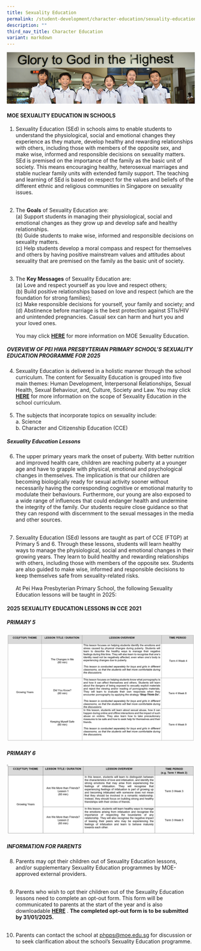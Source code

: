 ```yaml
---
title: Sexuality Education
permalink: /student-development/character-education/sexuality-education/
description: ""
third_nav_title: Character Education
variant: markdown
---
```

![](/images/Website%20Banners%20Subpage/948x260%20masterhead%20-%20student%20development2.jpg)



#### **MOE SEXUALITY EDUCATION IN SCHOOLS**

1.	Sexuality Education (SEd) in schools aims to enable students to understand the physiological, social and emotional changes they experience as they mature, develop healthy and rewarding relationships with others, including those with members of the opposite sex, and make wise, informed and responsible decisions on sexuality matters. SEd is premised on the importance of the family as the basic unit of society. This means encouraging healthy, heterosexual marriages and stable nuclear family units with extended family support. The teaching and learning of SEd is based on respect for the values and beliefs of the different ethnic and religious communities in Singapore on sexuality issues.<br><br>

2.	The **Goals** of Sexuality Education are:<br>
(a)	Support students in managing their physiological, social and emotional changes as they grow up and develop safe and healthy relationships.<br> 
(b)	Guide students to make wise, informed and responsible decisions on sexuality matters.<br> 
(c)	Help students develop a moral compass and respect for themselves and others by having positive mainstream values and attitudes about sexuality that are premised on the family as the basic unit of society.<br> <br>

3.	The **Key Messages** of Sexuality Education are:<br>
(a)	Love and respect yourself as you love and respect others;<br>
(b)	Build positive relationships based on love and respect (which are the foundation for strong families);<br>
(c)	Make responsible decisions for yourself, your family and society; and<br>
(d)	Abstinence before marriage is the best protection against STIs/HIV and unintended pregnancies. Casual sex can harm and hurt you and your loved ones.<br><br>
You may click [**HERE**](https://go.gov.sg/moe-sexuality-education)  for more information on MOE Sexuality Education. 
 


##### **OVERVIEW OF PEI HWA PRESBYTERIAN PRIMARY SCHOOL’S SEXUALITY EDUCATION PROGRAMME FOR 2025**

4.	Sexuality Education is delivered in a holistic manner through the school curriculum. The content for Sexuality Education is grouped into five main themes: Human Development, Interpersonal Relationships, Sexual Health, Sexual Behaviour, and, Culture, Society and Law. You may click  [**HERE**](https://go.gov.sg/moe-sexuality-education-scope) for more information on the scope of Sexuality Education in the school curriculum.<br><br>
5.	The subjects that incorporate topics on sexuality include:<br>
a.	Science <br>
b.	Character and Citizenship Education (CCE)


##### Sexuality Education Lessons 
6.	The upper primary years mark the onset of puberty. With better nutrition and improved health care, children are reaching puberty at a younger age and have to grapple with physical, emotional and psychological changes in themselves. The implication is that our children are becoming biologically ready for sexual activity sooner without necessarily having the corresponding cognitive or emotional maturity to modulate their behaviours. Furthermore, our young are also exposed to a wide range of influences that could endanger health and undermine the integrity of the family. Our students require close guidance so that they can respond with discernment to the sexual messages in the media and other sources. <br><br>

7.  Sexuality Education (SEd) lessons are taught as part of CCE (FTGP) at Primary 5 and 6. Through these lessons, students will learn healthy ways to manage the physiological, social and emotional changes in their growing years. They learn to build healthy and rewarding relationships with others, including those with members of the opposite sex. Students are also guided to make wise, informed and responsible decisions to keep themselves safe from sexuality-related risks.<br><br>
At Pei Hwa Presbyterian Primary School, the following Sexuality Education lessons will be taught in 2025:


#### **2025 SEXUALITY EDUCATION LESSONS IN CCE 2021** 

##### **PRIMARY 5**
![](/images/Info%20Tables/Sex_Ed_P5_2025_Table.jpg)

##### **PRIMARY 6**
![](/images/Info%20Tables/sex_education_2024_p6_table.JPG)




##### **INFORMATION FOR PARENTS**

8.	Parents may opt their children out of Sexuality Education lessons, and/or supplementary Sexuality Education programmes by MOE-approved external providers. <br><br>

9.	Parents who wish to opt their children out of the Sexuality Education lessons need to complete an opt-out form. This form will be communicated  to parents at the start of the year and is also downloadable [**HERE**](/files/CCE/2025_SEd_Letter_to_Parents_and_Opt_Out_Form_School_Website.pdf) . **The completed opt-out form is to be submitted by 31/01/2025.**<br><br>

10.	Parents can contact the school at [phpps@moe.edu.sg](phpps@moe.edu.sg) for discussion or to seek clarification about the school’s Sexuality Education programme.


